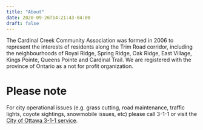 ```yaml
---
title: "About"
date: 2020-09-26T14:21:43-04:00
draft: false
---
```


The Cardinal Creek Community Association was formed in 2006 to represent the interests of residents along the Trim Road corridor,
including the neighbourhoods of Royal Ridge, Spring Ridge, Oak Ridge, East Village,
Kings Pointe, Queens Pointe and Cardinal Trail.
We are registered with the province of Ontario as a not for profit organization.

# Please note

For city operational issues (e.g. grass cutting, road maintenance, traffic lights, coyote sightings, snowmobile issues, etc)
please call 3-1-1 or visit the [City of Ottawa 3-1-1 service](https://ottawa.ca/en/3-1-1).
